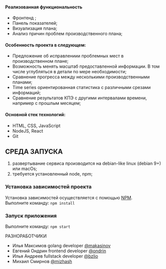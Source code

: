 <h4>Реализованная функциональность</h4>
<ul>
    <li>Фронтенд ;</li>
    <li>Панель показателей;</li>
    <li>Визуализация плана;</li>
    <li>Анализ причин проблем производственного плана;</li>
</ul> 
<h4>Особенность проекта в следующем:</h4>
<ul>
 <li>Предложение об исправлениии проблемных мест в производственном плане;</li>
 <li>Возможность менять масштаб предоставленной информации. В том числе углубляться в детали по мере необходимости;</li>
 <li>Сравнение прогресса между несколькими производственными планами;</li>
 <li>Time series ориентированная статистика с различными срезами информаций;</li>
 <li>Сравнение результатов КПЭ с другими интервалами времени, например с прошлым месяцем;</li>
 </ul>
<h4>Основной стек технологий:</h4>
<ul>
	<li>HTML, CSS, JavaScript</li>
	<li>NodeJS, React</li>
	<li>Git</li>
</ul>


СРЕДА ЗАПУСКА   
------------   
1) развертывание сервиса производится на debian-like linux (debian 9+) или macOs;   
2) требуется установленный node, npm;   

### Установка зависимостей проекта

Установка зависимостей осуществляется с помощью [NPM](https://www.npmjs.com/).   
Выполните команду: `npm install`

### Запуск приложения
Выполните команду: `npm start`

РАЗНОРАБОТЧИКИ

- Илья Максимов golang developer [@makasinov](https://t.me/makasinov)
- Евгений Ондрин frontend developer [@ondrin](https://t.me/ondrin)
- Илья Андреев fullstack developer [@bzlio](https://t.me/bzlio)
- Михаил Смирнов [@mizhash](https://t.me/mizhash)
